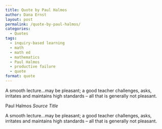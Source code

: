 ```yaml
---
title: Quote by Paul Halmos
author: Dana Ernst
layout: post
permalink: /quote-by-paul-halmos/
categories:
  - Quotes
tags:
  - inquiry-based learning
  - math
  - math ed
  - mathematics
  - Paul Halmos
  - productive failure
  - quote
format: quote
---
```


<i class="fa fa-quote-left"></i>A smooth lecture...may be pleasant; a good teacher challenges, asks, irritates and maintains high standards – all that is generally not pleasant.<i class="fa fa-quote-right"></i>
<footer>Paul Halmos <cite title="Source Title">Source Title</cite></footer>

<i class="fa fa-quote-left fa-2x fa-pull-left fa-border"></i><p class="lead">A smooth lecture...may be pleasant; a good teacher challenges, asks, irritates and maintains high standards – all that is generally not pleasant.</p>
